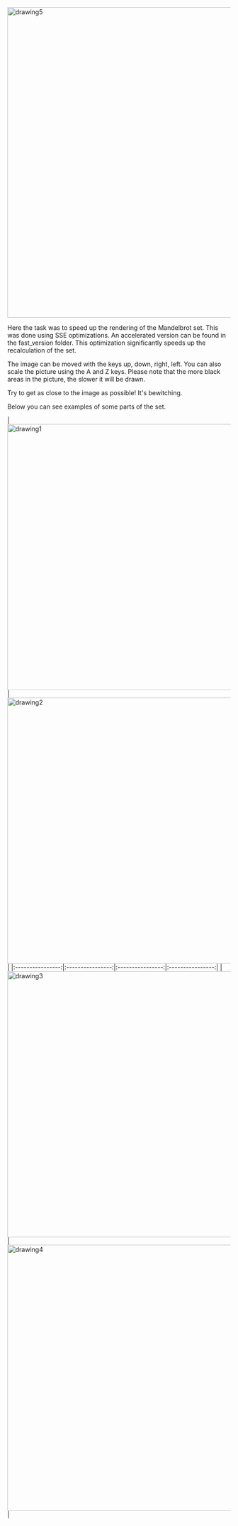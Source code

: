 <img src="https://github.com/x-ENIAC/MIPT_projects_2_sem/tree/master/Mandelbrot/pictures/5.jpg" alt="drawing5" width="700"/>

Here the task was to speed up the rendering of the Mandelbrot set. This was done using SSE optimizations. An accelerated version can be found in the fast_version folder. This optimization significantly speeds up the recalculation of the set.

The image can be moved with the keys up, down, right, left. You can also scale the picture using the A and Z keys. Please note that the more black areas in the picture, the slower it will be drawn.

Try to get as close to the image as possible! It's bewitching.

Below you can see examples of some parts of the set.

| <img src="https://github.com/x-ENIAC/MIPT_projects_2_sem/tree/master/Mandelbrot/pictures/1.jpg" alt="drawing1" width="600"/> | <img src="https://github.com/x-ENIAC/MIPT_projects_2_sem/tree/master/Mandelbrot/pictures/2.jpg" alt="drawing2" width="600"/> |
|:----------------:|:----------------:|:----------------:|:----------------:|
| <img src="https://github.com/x-ENIAC/MIPT_projects_2_sem/tree/master/Mandelbrot/pictures/3.jpg" alt="drawing3" width="600"/> |<img src="https://github.com/x-ENIAC/MIPT_projects_2_sem/tree/master/Mandelbrot/pictures/4.jpg" alt="drawing4" width="600"/> | 
